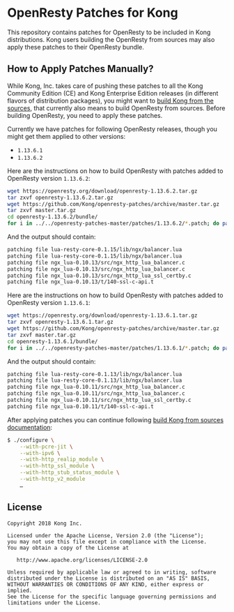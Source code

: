 # OpenResty Patches for Kong

This repository contains patches for OpenResty to be included in Kong
distributions. Kong users building the OpenResty from sources may also
apply these patches to their OpenResty bundle.

## How to Apply Patches Manually?

While Kong, Inc. takes care of pushing these patches to all the Kong
Community Edition (CE) and Kong Enterprise Edition releases (in
different flavors of distribution packages), you might want to [build
Kong from the sources](https://getkong.org/install/source/), that currently
also means to build OpenResty from sources. Before building OpenResty,
you need to apply these patches.

Currently we have patches for following OpenResty releases, though you might
get them applied to other versions:

* `1.13.6.1`
* `1.13.6.2`

Here are the instructions on how to build OpenResty with patches added to
OpenResty version `1.13.6.2`:

```bash
wget https://openresty.org/download/openresty-1.13.6.2.tar.gz
tar zxvf openresty-1.13.6.2.tar.gz
wget https://github.com/Kong/openresty-patches/archive/master.tar.gz
tar zxvf master.tar.gz
cd openresty-1.13.6.2/bundle/
for i in ../../openresty-patches-master/patches/1.13.6.2/*.patch; do patch -p1 < $i; done
```
And the output should contain:

```bash
patching file lua-resty-core-0.1.15/lib/ngx/balancer.lua
patching file lua-resty-core-0.1.15/lib/ngx/balancer.lua
patching file ngx_lua-0.10.13/src/ngx_http_lua_balancer.c
patching file ngx_lua-0.10.13/src/ngx_http_lua_balancer.c
patching file ngx_lua-0.10.13/src/ngx_http_lua_ssl_certby.c
patching file ngx_lua-0.10.13/t/140-ssl-c-api.t
```

Here are the instructions on how to build OpenResty with patches added to
OpenResty version `1.13.6.1`:

```bash
wget https://openresty.org/download/openresty-1.13.6.1.tar.gz
tar zxvf openresty-1.13.6.1.tar.gz
wget https://github.com/Kong/openresty-patches/archive/master.tar.gz
tar zxvf master.tar.gz
cd openresty-1.13.6.1/bundle/
for i in ../../openresty-patches-master/patches/1.13.6.1/*.patch; do patch -p1 < $i; done
```

And the output should contain:

```bash
patching file lua-resty-core-0.1.13/lib/ngx/balancer.lua
patching file lua-resty-core-0.1.13/lib/ngx/balancer.lua
patching file ngx_lua-0.10.11/src/ngx_http_lua_balancer.c
patching file ngx_lua-0.10.11/src/ngx_http_lua_balancer.c
patching file ngx_lua-0.10.11/src/ngx_http_lua_ssl_certby.c
patching file ngx_lua-0.10.11/t/140-ssl-c-api.t
```

After applying patches you can continue following [build Kong from sources documentation](https://getkong.org/install/source/):

```bash
$ ./configure \
    --with-pcre-jit \
    --with-ipv6 \
    --with-http_realip_module \
    --with-http_ssl_module \
    --with-http_stub_status_module \
    --with-http_v2_module
    … 
```

## License

```
Copyright 2018 Kong Inc.

Licensed under the Apache License, Version 2.0 (the "License");
you may not use this file except in compliance with the License.
You may obtain a copy of the License at

   http://www.apache.org/licenses/LICENSE-2.0

Unless required by applicable law or agreed to in writing, software
distributed under the License is distributed on an "AS IS" BASIS,
WITHOUT WARRANTIES OR CONDITIONS OF ANY KIND, either express or implied.
See the License for the specific language governing permissions and
limitations under the License.
```
